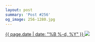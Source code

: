 ```yaml
---
layout: post
summary: 'Post #256'
og_image: 256-1280.jpg
---
```


<p>
 <time>
  <a href="/256">
   {{ page.date | date: "%B %-d, %Y" }}
  </a>
 </time>
 <a href="/256">
  <img data-taken="12/27/2013" sizes="(min-width: 700px) 50vw, calc(100vw - 2rem)" src="{{ site.assets_url }}/256-640.jpg" srcset="{{ site.assets_url }}/256-1280.jpg 1280w, {{ site.assets_url }}/256-960.jpg 960w, {{ site.assets_url }}/256-640.jpg 640w, {{ site.assets_url }}/256-320.jpg 320w"/>
 </a>
</p>
